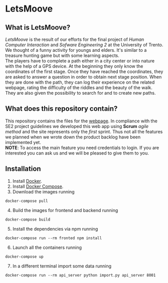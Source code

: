# LetsMoove

## What is LetsMoove?

*LetsMoove* is the result of our efforts for the final project of *Human Computer Interaction* and *Sofware Engineering 2* at the University of Trento. We thought of a funny activity for youngs and elders. It's similar to a treasure hunting game but with some learning aspects.  
The players have to complete a path either in a city center or into nature with the help of a GPS device. At the beginning they only know the coordinates of the first stage. Once they have reached the coordinates, they are asked to answer a question in order to obtain next stage position. When they are done with the path, they can log their experience on the related webpage, rating the difficulty of the riddles and the beauty of the walk. They are also given the possibility to search for and to create new paths. 

## What does this repository contain?

This repository contains the files for the [webpage](https://lets-moove.herokuapp.com).  In compliance with the SE2 project guidelines we developed this web app using __Scrum__ *agile method* and the site represents only the *first* sprint. Thus not all the features we planned when we wrote down the product backlog have been implemented yet.  
__NOTE__: To access the main feature you need credentials to login. If you are interested you can ask us and we will be pleased to give them to you. 

## Installation

1. Install [Docker](https://www.docker.com/).
2. Install [Docker Compose](https://github.com/docker/compose).
3. Download the images running

  ```
  docker-compose pull
  ```

4. Build the images for frontend and backend running

  ```
  docker-compose build
  ```

5. Install the dependencies via npm running
  
  ```
  docker-compose run --rm fronted npm install
  ```

6. Launch all the containers running
  
  ```
  docker-compose up
  ```

7. In a different terminal import some data running
  
  ```
  docker-compose run --rm api_server python import.py api_server 8001
  ```
